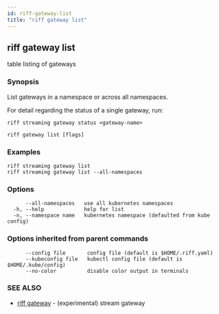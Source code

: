 ```yaml
---
id: riff-gateway-list
title: "riff gateway list"
---
```

## riff gateway list

table listing of gateways

### Synopsis

List gateways in a namespace or across all namespaces.

For detail regarding the status of a single gateway, run:

    riff streaming gateway status <gateway-name>

```
riff gateway list [flags]
```

### Examples

```
riff streaming gateway list
riff streaming gateway list --all-namespaces
```

### Options

```
      --all-namespaces   use all kubernetes namespaces
  -h, --help             help for list
  -n, --namespace name   kubernetes namespace (defaulted from kube config)
```

### Options inherited from parent commands

```
      --config file       config file (default is $HOME/.riff.yaml)
      --kubeconfig file   kubectl config file (default is $HOME/.kube/config)
      --no-color          disable color output in terminals
```

### SEE ALSO

* [riff gateway](riff_gateway.md)	 - (experimental) stream gateway

